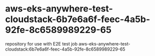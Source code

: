 # aws-eks-anywhere-test-cloudstack-6b7e6a6f-feec-4a5b-92fe-8c6589989229-65
repository for use with E2E test job aws-eks-anywhere-test-cloudstack:6b7e6a6f-feec-4a5b-92fe-8c6589989229-65
